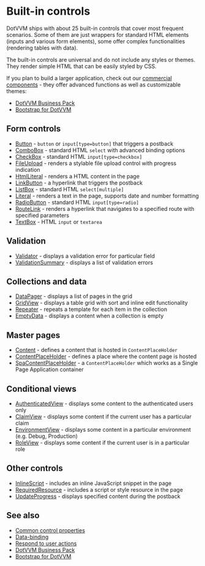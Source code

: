# Built-in controls

DotVVM ships with about 25 built-in controls that cover most frequent scenarios. Some of them are just wrappers for standard HTML elements (inputs and various form elements), some offer complex functionalities (rendering tables with data).

The built-in controls are universal and do not include any styles or themes. They render simple HTML that can be easily styled by CSS. 

If you plan to build a larger application, check out our [commercial components](https://www.dotvvm.com/products) - they offer advanced functions as well as customizable themes:

* [DotVVM Business Pack](https://www.dotvvm.com/products/dotvvm-business-pack)
* [Bootstrap for DotVVM](https://www.dotvvm.com/products/bootstrap-for-dotvvm)

## Form controls

+ [Button](~/controls/builtin/Button) - `button` or `input[type=button]` that triggers a postback
+ [ComboBox](~/controls/builtin/ComboBox) - standard HTML `select` with advanced binding options
+ [CheckBox](~/controls/builtin/CheckBox) - standard HTML `input[type=checkbox]`
+ [FileUpload](~/controls/builtin/FileUpload) - renders a stylable file upload control with progress indication
+ [HtmlLiteral](~/controls/builtin/HtmlLiteral) - renders a HTML content in the page
+ [LinkButton](~/controls/builtin/LinkButton) - a hyperlink that triggers the postback
+ [ListBox](~/controls/builtin/ListBox) - standard HTML `select[multiple]`
+ [Literal](~/controls/builtin/Literal) - renders a text in the page, supports date and number formatting
+ [RadioButton](~/controls/builtin/RadioButton) - standard HTML `input[type=radio]`
+ [RouteLink](~/controls/builtin/RouteLink) - renders a hyperlink that navigates to a specified route with specified parameters
+ [TextBox](~/controls/builtin/TextBox) - HTML `input` or `textarea`

## Validation
+ [Validator](~/controls/builtin/Validator) - displays a validation error for particular field
+ [ValidationSummary](~/controls/builtin/ValidationSummary) - displays a list of validation errors

## Collections and data
+ [DataPager](~/controls/builtin/DataPager) - displays a list of pages in the grid
+ [GridView](~/controls/builtin/GridView) - displays a table grid with sort and inline edit functionality
+ [Repeater](~/controls/builtin/Repeater) - repeats a template for each item in the collection
+ [EmptyData](~/controls/builtin/EmptyData) - displays a content when a collection is empty

## Master pages
+ [Content](~/controls/builtin/Content) - defines a content that is hosted in `ContentPlaceHolder`
+ [ContentPlaceHolder](~/controls/builtin/ContentPlaceHolder) - defines a place where the content page is hosted
+ [SpaContentPlaceHolder](~/controls/builtin/SpaContentPlaceHolder) - a `ContentPlaceHolder` which works as a Single Page Application container

## Conditional views
+ [AuthenticatedView](~/controls/builtin/AuthenticatedView) - displays some content to the authenticated users only
+ [ClaimView](~/controls/builtin/ClaimView) - displays some content if the current user has a particular claim
+ [EnvironmentView](~/controls/builtin/EnvironmentView) - displays some content in a particular environment (e.g. Debug, Production)
+ [RoleView](~/controls/builtin/RoleView) - displays some content if the current user is in a particular role

## Other controls
+ [InlineScript](~/controls/builtin/InlineScript) - includes an inline JavaScript snippet in the page
+ [RequiredResource](~/pages/concepts/script-and-style-resources/use-resources-in-pages) - includes a script or style resource in the page
+ [UpdateProgress](~/controls/builtin/UpdateProgress) - displays specified content during the postback

## See also

* [Common control properties](~/pages/concepts/dothtml-markup/common-control-properties)
* [Data-binding](~/pages/concepts/data-binding/overview)
* [Respond to user actions](~/pages/concepts/respond-to-user-actions/overview)
* [DotVVM Business Pack](https://www.dotvvm.com/products/dotvvm-business-pack)
* [Bootstrap for DotVVM](https://www.dotvvm.com/products/bootstrap-for-dotvvm)